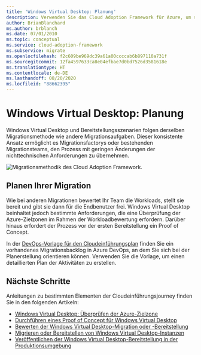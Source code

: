 ```yaml
---
title: 'Windows Virtual Desktop: Planung'
description: Verwenden Sie das Cloud Adoption Framework für Azure, um sich mit bewährten Methoden für die Windows Virtual Desktop-Migration vertraut zu machen, mit denen Sie die Komplexität reduzieren und den Migrationsprozess standardisieren können.
author: BrianBlanchard
ms.author: brblanch
ms.date: 07/01/2010
ms.topic: conceptual
ms.service: cloud-adoption-framework
ms.subservice: migrate
ms.openlocfilehash: f2c609be969dc39a61a00ccccab6b897110a731f
ms.sourcegitcommit: 12fa4597633ca8e04efbae7d0bd7526d3581618e
ms.translationtype: HT
ms.contentlocale: de-DE
ms.lasthandoff: 08/20/2020
ms.locfileid: "88662395"
---
```

# <a name="windows-virtual-desktop-planning"></a>Windows Virtual Desktop: Planung

Windows Virtual Desktop und Bereitstellungsszenarien folgen derselben Migrationsmethode wie andere Migrationsaufgaben. Dieser konsistente Ansatz ermöglicht es Migrationsfactorys oder bestehenden Migrationsteams, den Prozess mit geringen Änderungen der nichttechnischen Anforderungen zu übernehmen.

![Migrationsmethodik des Cloud Adoption Framework.](../../_images/migrate/methodology.png)

## <a name="plan-your-migration"></a>Planen Ihrer Migration

Wie bei anderen Migrationen bewertet Ihr Team die Workloads, stellt sie bereit und gibt sie dann für die Endbenutzer frei. Windows Virtual Desktop beinhaltet jedoch bestimmte Anforderungen, die eine Überprüfung der Azure-Zielzonen im Rahmen der Workloadbewertung erfordern. Darüber hinaus erfordert der Prozess vor der ersten Bereitstellung ein Proof of Concept.

In der [DevOps-Vorlage für den Cloudeinführungsplan](../../plan/template.md) finden Sie ein vorhandenes Migrationsbacklog in Azure DevOps, an dem Sie sich bei der Planerstellung orientieren können. Verwenden Sie die Vorlage, um einen detaillierten Plan der Aktivitäten zu erstellen.

## <a name="next-steps"></a>Nächste Schritte

Anleitungen zu bestimmten Elementen der Cloudeinführungsjourney finden Sie in den folgenden Artikeln:

- [Windows Virtual Desktop: Überprüfen der Azure-Zielzone](./ready.md)
- [Durchführen eines Proof of Concept für Windows Virtual Desktop](./proof-of-concept.md)
- [Bewerten der Windows Virtual Desktop-Migration oder -Bereitstellung](./migrate-assess.md)
- [Migrieren oder Bereitstellen von Windows Virtual Desktop-Instanzen](./migrate-deploy.md)
- [Veröffentlichen der Windows Virtual Desktop-Bereitstellung in der Produktionsumgebung](./migrate-release.md)
